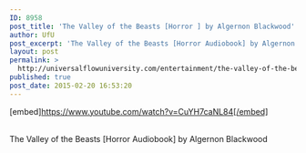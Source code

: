```yaml
---
ID: 8958
post_title: 'The Valley of the Beasts [Horror ] by Algernon Blackwood'
author: UfU
post_excerpt: 'The Valley of the Beasts [Horror Audiobook] by Algernon Blackwood'
layout: post
permalink: >
  http://universalflowuniversity.com/entertainment/the-valley-of-the-beasts-horror-by-algernon-blackwood/
published: true
post_date: 2015-02-20 16:53:20
---
```

[embed]https://www.youtube.com/watch?v=CuYH7caNL84[/embed]</br></br>
<p>The Valley of the Beasts [Horror Audiobook] by Algernon Blackwood</p>